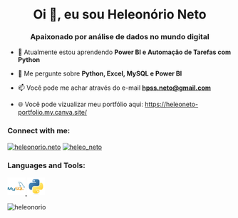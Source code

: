 <h1 align="center">Oi 👋, eu sou Heleonório Neto</h1>
<h3 align="center">Apaixonado por análise de dados no mundo digital</h3>

- 🌱 Atualmente estou aprendendo **Power BI e Automação de Tarefas com Python**

- 💬 Me pergunte sobre **Python, Excel, MySQL e Power BI**

- 📫 Você pode me achar através do e-mail **hpss.neto@gmail.com**

- 🌐 Você pode vizualizar meu portfólio aqui: https://heleoneto-portfolio.my.canva.site/

<h3 align="left">Connect with me:</h3>
<p align="left">
<a href="https://fb.com/heleonorio.neto" target="blank"><img align="center" src="https://raw.githubusercontent.com/rahuldkjain/github-profile-readme-generator/master/src/images/icons/Social/facebook.svg" alt="heleonorio.neto" height="30" width="40" /></a>
<a href="https://instagram.com/heleo_neto" target="blank"><img align="center" src="https://raw.githubusercontent.com/rahuldkjain/github-profile-readme-generator/master/src/images/icons/Social/instagram.svg" alt="heleo_neto" height="30" width="40" /></a>
</p>

<h3 align="left">Languages and Tools:</h3>
<p align="left"> <a href="https://www.mysql.com/" target="_blank" rel="noreferrer"> <img src="https://raw.githubusercontent.com/devicons/devicon/master/icons/mysql/mysql-original-wordmark.svg" alt="mysql" width="40" height="40"/> </a> <a href="https://www.python.org" target="_blank" rel="noreferrer"> <img src="https://raw.githubusercontent.com/devicons/devicon/master/icons/python/python-original.svg" alt="python" width="40" height="40"/> </a> </p>

<p><img align="center" src="https://github-readme-stats.vercel.app/api/top-langs?username=heleonorio&show_icons=true&locale=en&layout=compact" alt="heleonorio" /></p>
